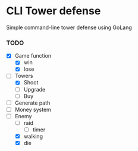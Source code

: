 # CLI Tower defense

Simple command-line tower defense using GoLang

### TODO
- [x] Game function
  - [x] win
  - [x] lose
- [ ] Towers
  - [x] Shoot
  - [ ] Upgrade
  - [ ] Buy
- [ ] Generate path
- [ ] Money system
- [ ] Enemy
  - [ ] raid
    - [ ] timer
  - [x] walking
  - [x] die
